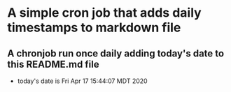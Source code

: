 A simple cron job that adds daily timestamps to markdown file
============================================================
## A chronjob run once daily adding today's date to this README.md file
* today's date is Fri Apr 17 15:44:07 MDT 2020

